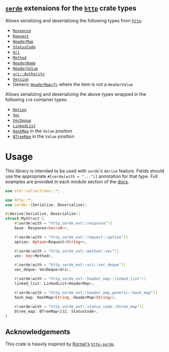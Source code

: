 ## [`serde`](https://github.com/serde-rs/serde) extensions for the [`http`](https://github.com/hyperium/http) crate types

Allows serializing and deserializing the following types from [`http`](https://github.com/hyperium/http):

- [`Response`](https://docs.rs/http-serde-ext/0.1.0/http_serde_ext/response)
- [`Request`](https://docs.rs/http-serde-ext/0.1.0/http_serde_ext/request)
- [`HeaderMap`](https://docs.rs/http-serde-ext/0.1.0/http_serde_ext/header_map)
- [`StatusCode`](https://docs.rs/http-serde-ext/0.1.0/http_serde_ext/status_code)
- [`Uri`](https://docs.rs/http-serde-ext/0.1.0/http_serde_ext/uri)
- [`Method`](https://docs.rs/http-serde-ext/0.1.0/http_serde_ext/method)
- [`HeaderName`](https://docs.rs/http-serde-ext/0.1.0/http_serde_ext/header_name)
- [`HeaderValue`](https://docs.rs/http-serde-ext/0.1.0/http_serde_ext/header_value)
- [`uri::Authority`](https://docs.rs/http-serde-ext/0.1.0/http_serde_ext/authority)
- [`Version`](https://docs.rs/http-serde-ext/0.1.0/http_serde_ext/version)
- Generic [`HeaderMap<T>`](https://docs.rs/http-serde-ext/0.1.0/http_serde_ext/header_map_generic) where the item is not a `HeaderValue`

Allows serializing and deserializing the above types wrapped in the following `std` container types:

- [`Option`](https://doc.rust-lang.org/std/option/enum.Option.html)
- [`Vec`](https://doc.rust-lang.org/std/vec/struct.Vec.html)
- [`VecDeque`](https://doc.rust-lang.org/std/collections/struct.VecDeque.html)
- [`LinkedList`](https://doc.rust-lang.org/std/collections/struct.LinkedList.html)
- [`HashMap`](https://doc.rust-lang.org/std/collections/hash_map/struct.HashMap.html) in the `Value` position
- [`BTreeMap`](https://doc.rust-lang.org/std/collections/struct.BTreeMap.html) in the `Value` position

# Usage

This library is intended to be used with `serde`'s `derive` feature.
Fields should use the appropriate `#[serde(with = "...")]` annotation for that
type. Full examples are provided in each module section of the [docs](https://docs.rs/http-serde-ext/0.1.0/http_serde_ext).

```rust
use std::collections::*;

use http::*;
use serde::{Serialize, Deserialize};

#[derive(Serialize, Deserialize)]
struct MyStruct {
    #[serde(with = "http_serde_ext::response")]
    base: Response<Vec<u8>>,

    #[serde(with = "http_serde_ext::request::option")]
    option: Option<Request<String>>,

    #[serde(with = "http_serde_ext::method::vec")]
    vec: Vec<Method>,

    #[serde(with = "http_serde_ext::uri::vec_deque")]
    vec_deque: VecDeque<Uri>,

    #[serde(with = "http_serde_ext::header_map::linked_list")]
    linked_list: LinkedList<HeaderMap>,

    #[serde(with = "http_serde_ext::header_map_generic::hash_map")]
    hash_map: HashMap<String, HeaderMap<String>>,

    #[serde(with = "http_serde_ext::status_code::btree_map")]
    btree_map: BTreeMap<i32, StatusCode>,
}
```

## Acknowledgements

This crate is heavily inspired by [Kornel's](https://github.com/kornelski) [`http-serde`](https://crates.io/crates/http-serde).

